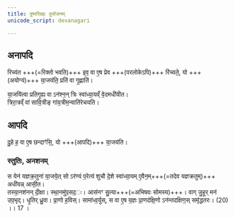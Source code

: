 ```yaml
---
title: दुष्परिग्रहः दुर्याजनम्
unicode_script: devanagari

---
```


## अनापदि

रिच्य॑त +++(=रिक्तो भवति)+++ इव॒ वा ए॒ष प्रेव +++(परलोकेऽपि)+++ रि॑च्यते॒, यो +++(अयोग्यं)+++ या॒जय॑ति॒ प्रति॑ वा गृ॒ह्णाति॑।

या॒जयि॑त्वा प्रतिगृ॒ह्य वा ऽन॑श्न॒न् त्रिः स्वा॑ध्या॒यव्ँ वे॒दमधी॑यीत।  
त्रिरा॒त्रव्ँ वा॑ सावि॒त्रीङ् गा॑य॒त्रीम॒न्वाति॑रेचयति।  

<div class="js_include" url="../../tattva/vara-prashaMsA.md"  newLevelForH1="3" includeTitle="true"> </div>


## आपदि
दु॒हे ह॒ वा ए॒ष छन्दाꣳ॑सि॒, यो +++(आपदि)+++ या॒जय॑ति।  

### स्तुतिः, अनशनम्
स येन॑ यज्ञक्र॒तुना॑ या॒जये॒त् सो ऽर॑ण्यं प॒रेत्य॑ शुचौ दे॒शे स्वा॑ध्या॒यम् ए॒वैन॒म्+++(=तदेव यज्ञक्रतुम्)+++ अधी॑यन्न् आसी॒त।  
तस्या॒नश॑नन् दी॒क्षा। स्था॒नमु॑प॒सद॒ः। आस॑नꣳ सु॒त्या+++(=अभिषवः सोमस्य)+++। वाग् जु॒हूर् मन॑ उप॒भृद्। धृ॒तिर् ध्रु॒वा। प्रा॒णो ह॒विस्। सामा॑ध्व॒र्युस्, स वा ए॒ष य॒ज्ञः प्रा॒णद॑क्षि॒णो ऽन॑न्तदक्षिण॒स् समृ॑द्धतरः। (20) ।। 17 ।
